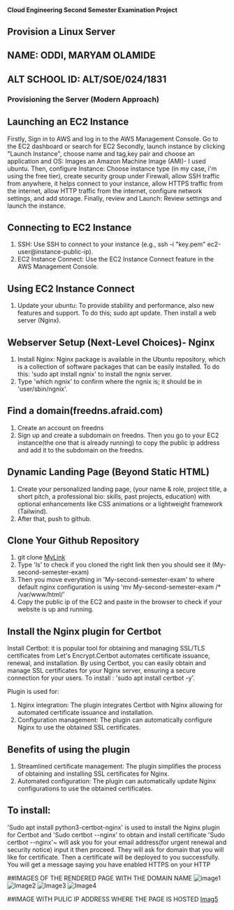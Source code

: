 #### Cloud Engineering Second Semester Examination Project
## Provision a Linux Server
## NAME: ODDI, MARYAM OLAMIDE
## ALT SCHOOL ID: ALT/SOE/024/1831
### Provisioning the Server (Modern Approach)

## Launching an EC2 Instance
Firstly, Sign in to AWS and log in to the AWS Management Console.
Go to the EC2 dashboard or search for EC2
Secondly, launch instance by clicking "Launch Instance", choose name and tag,key pair and choose an application and OS: Images an Amazon Machine Image (AMI)- I used ubuntu.
Then, configure Instance: Choose instance type (in my case, i'm using the free tier), create security group under Firewall, allow SSH traffic from anywhere, it helps connect to your instance, allow HTTPS traffic from the internet, allow HTTP traffic from the internet, configure network settings, and add storage.
Finally, review and Launch: Review settings and launch the instance.

## Connecting to EC2 Instance
1. SSH: Use SSH to connect to your instance (e.g., ssh -i "key.pem" ec2-user@instance-public-ip).
2. EC2 Instance Connect: Use the EC2 Instance Connect feature in the AWS Management Console.

## Using EC2 Instance Connect
1. Update your ubuntu: To provide stability and performance, also new features and support. To do this; sudo apt update. Then install a web server (Nginx).

##  Webserver Setup (Next-Level Choices)- Nginx
1. Install Nginx: Nginx package is available in the Ubuntu repository, which is a collection of software packages that can be easily installed. To do this: 'sudo apt install ngnix' to install the ngnix server.
2. Type 'which ngnix' to confirm where the ngnix is; it should be in 'user/sbin/ngnix'.

## Find a domain(freedns.afraid.com)
1. Create an account on freedns
2. Sign up and create a subdomain on freedns. Then you go to your EC2 instance(the one that is already running) to copy the public ip address and add it to the subdomain on the freedns.

## Dynamic Landing Page (Beyond Static HTML)
1. Create your personalized landing page, (your name & role, project title, a short pitch, a professional bio: skills, past projects, education) with optional enhancements like CSS animations or a lightweight framework (Tailwind). 
2. After that, push to github.

## Clone Your Github Repository
1. git clone [MyLink](https://github.com/Mideeeecodes/My-second-semester-exam.git)
2. Type 'ls' to check if you cloned the right link then you should see it (My-second-semester-exam)
3. Then you move everything in 'My-second-semester-exam' to where default nginx configuration is using 'mv My-second-semester-exam /* /var/www/html/'
4. Copy the public ip of the EC2 and paste in the browser to check if your website is up and running.

  ## Install the Nginx plugin for Certbot
 Install Certbot: it is popular tool for obtaining and managing SSL/TLS certificates from Let's Encrypt.Certbot automates certificate issuance, renewal, and installation. By using Certbot, you can easily obtain and manage SSL certificates for your Nginx server, ensuring a secure connection for your users.
  To install : 'sudo apt install certbot -y'.

Plugin is used for:
1. Nginx integration: The plugin integrates Certbot with Nginx allowing for automated certificate issuance and installation.
2. Configuration management: The plugin can automatically configure Nginx to use the obtained SSL certificates.

## Benefits of using the plugin
1. Streamlined certificate management: The plugin simplifies the process of obtaining and installing SSL certificates for Nginx.
2. Automated configuration: The plugin can automatically update Nginx configurations to use the obtained certificates.
## To install:
'Sudo apt install python3-certbot-nginx' is used to install the Nginx plugin for Certbot and 
'Sudo certbot --nginx' to obtain and install certificate
'Sudo certbot --nginx'~ will ask you for your email address(for urgent renewal and security notice) input it then proceed. They will ask for domain that you will like for certificate.
Then a certificate will be deployed to you successfully.
You will get a message saying you have enabled HTTPS on your HTTP 

##IMAGES OF THE RENDERED PAGE WITH THE DOMAIN NAME
![image1](./image1.png)
![Image2](./image2.png)
![Image3](./image3.png)
![Image4](./image4.png)


##IMAGE WITH PULIC IP ADDRESS WHERE THE PAGE IS HOSTED
[Imag5](./Screenshot%202025-06-14%20142549.png)








